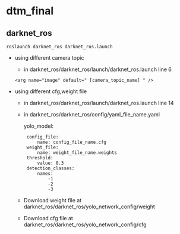 # dtm_final
## darknet_ros
    roslaunch darknet_ros darknet_ros.launch
    
* using different camera topic
    *  in darknet_ros/darknet_ros/launch/darknet_ros.launch line 6
      
      <arg name="image" default=" [camera_topic_name] " />
* using different cfg,weight file
    *  in darknet_ros/darknet_ros/launch/darknet_ros.launch line 14

        <arg name="network_param_fiel"   default="$(find darknet_ros)/config/ [yaml_file_name]" />
       
    *  in darknet_ros/darknet_ros/config/yaml_file_name.yaml
        
        yolo_model:
        
            config_file:
                name: config_file_name.cfg
            weight_file:
                name: weight_file_name.weights
            threshold:
                value: 0.3
            detection_classes:
                names:
                    -1
                    -2
                    -3
                    
    *  Download weight file at darknet_ros/darknet_ros/yolo_network_config/weight 
    *  Download cfg file at darknet_ros/darknet_ros/yolo_network_config/cfg
            
            
